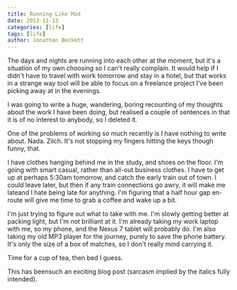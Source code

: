 ```yaml
---
title: Running Like Mad
date: 2013-11-13
categories: [life]
tags: [life]
author: Jonathan Beckett
---
```


The days and nights are running into each other at the moment, but it's a situation of my own choosing so I can't really complain. It would help if I didn't have to travel with work tomorrow and stay in a hotel, but that works in a strange way tooI will be able to focus on a freelance project I've been picking away at in the evenings.

I was going to write a huge, wandering, boring recounting of my thoughts about the work I have been doing, but realised a couple of sentences in that it is of no interest to anybody, so I deleted it.

One of the problems of working so much recently is I have nothing to write about. Nada. Zilch. It's not stopping my fingers hitting the keys though funny, that.

I have clothes hanging behind me in the study, and shoes on the floor. I'm going with smart casual, rather than all-out business clothes. I have to get up at perhaps 5:30am tomorrow, and catch the early train out of town. I could leave later, but then if any train connections go awry, it will make me lateand I hate being late for anything. I'm figuring that a half hour gap en-route will give me time to grab a coffee and wake up a bit.

I'm just trying to figure out what to take with me. I'm slowly getting better at packing light, but I'm not brilliant at it. I'm already taking my work laptop with me, so my phone, and the Nexus 7 tablet will probably do. I'm also taking my old MP3 player for the journey, purely to save the phone battery. It's only the size of a box of matches, so I don't really mind carrying it.

Time for a cup of tea, then bed I guess.

This has beensuch an exciting blog post (sarcasm implied by the italics fully intended).